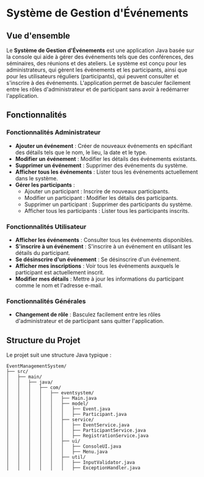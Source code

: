 # Système de Gestion d'Événements

## Vue d'ensemble

Le **Système de Gestion d'Événements** est une application Java basée sur la console qui aide à gérer des événements tels que des conférences, des séminaires, des réunions et des ateliers. Le système est conçu pour les administrateurs, qui gèrent les événements et les participants, ainsi que pour les utilisateurs réguliers (participants), qui peuvent consulter et s'inscrire à des événements. L'application permet de basculer facilement entre les rôles d'administrateur et de participant sans avoir à redémarrer l'application.

## Fonctionnalités

### Fonctionnalités Administrateur

- **Ajouter un événement** : Créer de nouveaux événements en spécifiant des détails tels que le nom, le lieu, la date et le type.
- **Modifier un événement** : Modifier les détails des événements existants.
- **Supprimer un événement** : Supprimer des événements du système.
- **Afficher tous les événements** : Lister tous les événements actuellement dans le système.
- **Gérer les participants** :
  - Ajouter un participant : Inscrire de nouveaux participants.
  - Modifier un participant : Modifier les détails des participants.
  - Supprimer un participant : Supprimer des participants du système.
  - Afficher tous les participants : Lister tous les participants inscrits.

### Fonctionnalités Utilisateur

- **Afficher les événements** : Consulter tous les événements disponibles.
- **S'inscrire à un événement** : S'inscrire à un événement en utilisant les détails du participant.
- **Se désinscrire d'un événement** : Se désinscrire d'un événement.
- **Afficher mes inscriptions** : Voir tous les événements auxquels le participant est actuellement inscrit.
- **Modifier mes détails** : Mettre à jour les informations du participant comme le nom et l'adresse e-mail.

### Fonctionnalités Générales

- **Changement de rôle** : Basculez facilement entre les rôles d'administrateur et de participant sans quitter l'application.

## Structure du Projet

Le projet suit une structure Java typique :

```text
EventManagementSystem/
├── src/
│   ├── main/
│   │   ├── java/
│   │   │   ├── com/
│   │   │   │   ├── eventsystem/
│   │   │   │   │   ├── Main.java
│   │   │   │   │   ├── model/
│   │   │   │   │   │   ├── Event.java
│   │   │   │   │   │   ├── Participant.java
│   │   │   │   │   ├── service/
│   │   │   │   │   │   ├── EventService.java
│   │   │   │   │   │   ├── ParticipantService.java
│   │   │   │   │   │   ├── RegistrationService.java
│   │   │   │   │   ├── ui/
│   │   │   │   │   │   ├── ConsoleUI.java
│   │   │   │   │   │   ├── Menu.java
│   │   │   │   │   ├── util/
│   │   │   │   │   │   ├── InputValidator.java
│   │   │   │   │   │   ├── ExceptionHandler.java
